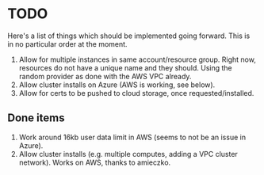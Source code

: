 # TODO

Here's a list of things which should be implemented going forward.  This is in no particular order at the moment.

1. Allow for multiple instances in same account/resource group. Right now, resources do not have a unique name and they should.  Using the random provider as done with the AWS VPC already.
2. Allow cluster installs on Azure (AWS is working, see below).
3. Allow for certs to be pushed to cloud storage, once requested/installed.

## Done items

1. Work around 16kb user data limit in AWS (seems to not be an issue in Azure).
2. Allow cluster installs (e.g. multiple computes, adding a VPC cluster network).  Works on AWS, thanks to amieczko.
